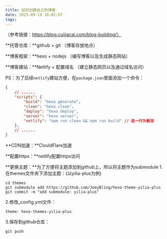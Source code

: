 ```yaml
---
title: 如何创建自己的博客
date: 2023-09-19 16:02:57
tags:
---
```




（参考链接：https://blog.cuijiacai.com/blog-building/）

**托管仓库：**github + git  （博客存放地点）

**博客框架：**hexo + nodejs （编写博客以及生成静态网站）

**博客建站：**Netlify + 配置域名 （建立静态网页以及通过域名访问）

PS：为了后续`netlify`建站方便，在`package.json`里面添加一个命令：

```json
{
    // ......
    "scripts": {
        "build": "hexo generate",
        "clean": "hexo clean",
        "deploy": "hexo deploy",
        "server": "hexo server",
        "netlify": "npm run clean && npm run build" // 这一行为新加
    },
    // ......
}
```



**CDN加速：**ClouldFlare加速

**配置https：**netlify配置https访问

**更换主题：**为了方便将主题添加到github上，所以将主题作为submodule
1.在themes文件夹下添加主题：(以yilia-plus为例)

```git
cd themes
git submodule add https://github.com/JoeyBling/hexo-theme-yilia-plus
git commit -m "add submodule: yilia-plus"
```

2.修改_config.yml文件：

```
theme: hexo-themes-yilia-plus
```

3.保存到github仓库：

```
git push
```

